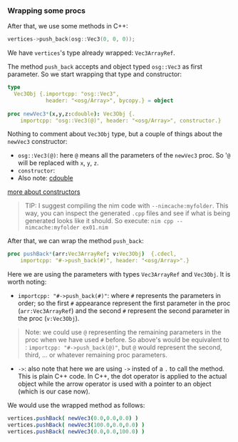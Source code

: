 
### Wrapping some procs
After that, we use some methods in C++:
```cpp
vertices->push_back(osg::Vec3(0, 0, 0));
```

We have `vertices`'s type already wrapped: `Vec3ArrayRef`. 

The method `push_back` accepts and object typed `osg::Vec3` as first parameter. So we start wrapping that type and constructor:
```nim
type
  Vec3Obj {.importcpp: "osg::Vec3",
            header: "<osg/Array>", bycopy.} = object
			
proc newVec3*(x,y,z:cdouble): Vec3Obj {.
    importcpp: "osg::Vec3(@)", header: "<osg/Array>", constructor.}
```

Nothing to comment about `Vec3Obj` type, but a couple of things about the `newVec3` constructor:

- `osg::Vec3(@)`: here `@` means all the parameters of the `newVec3` proc. So '`@` will be replaced with `x`, `y`, `z`.
- `constructor`:
- Also note: [cdouble](https://nim-lang.org/docs/system.html#cdouble)

[more about constructors](https://nim-lang.org/docs/manual.html#importcpp-pragma-wrapping-constructors)

> TIP: I suggest compiling the nim code with `--nimcache:myfolder`. This way, you can inspect the generated `.cpp` files and see if what is being generated looks like it should. So execute:
> `nim cpp --nimcache:myfolder ex01.nim`

After that, we can wrap the method `push_back`:
```nim
proc pushBack*(arr:Vec3ArrayRef; v:Vec3Obj)  {.cdecl, 
    importcpp: "#->push_back(#)", header: "<osg/Array>".}
```
Here we are using the parameters with types `Vec3ArrayRef` and `Vec3Obj`. It is worth noting:
- `importcpp: "#->push_back(#)"`: where `#` represents the parameters in order; so the first `#` appearance represent the first parameter in the proc (`arr:Vec3ArrayRef`) and the second `#` represent the second parameter in the proc (`v:Vec3Obj`).
> Note: we could use `@` representing the remaining parameters in the proc when we have used `#` before. So above's would be equivalent to :  `importcpp: "#->push_back(@)"`, but `@` would represent the second, third, ... or whatever remaining proc parameters.
- `->`: also note that here we are using `->` insted of a `.` to call the method. This is plain C++ code. In C++, the dot operator is applied to the actual object while the arrow operator is used with a pointer to an object (which is our case now).

We would use the wrapped method as follows:
```nim
vertices.pushBack( newVec3(0.0,0.0,0.0) )
vertices.pushBack( newVec3(100.0,0.0,0.0) )
vertices.pushBack( newVec3(0.0,0.0,100.0) )
```
